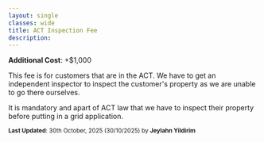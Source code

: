 ```yaml
---
layout: single
classes: wide
title: ACT Inspection Fee
description: 
---
```


**Additional Cost**: +$1,000

This fee is for customers that are in the ACT. We have to get an independent inspector to inspect the customer's property as we are unable to go there ourselves.

It is mandatory and apart of ACT law that we have to inspect their property before putting in a grid application. 

<sup>**Last Updated**: 30th October, 2025 (30/10/2025) by **Jeylahn Yildirim**</sup>
